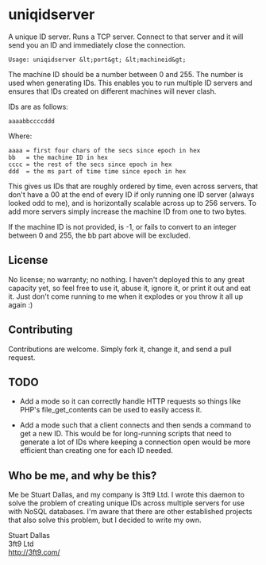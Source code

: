 uniqidserver
============

A unique ID server. Runs a TCP server. Connect to that server and it will send you an ID and immediately close the connection.

    Usage: uniqidserver &lt;port&gt; &lt;machineid&gt;

The machine ID should be a number between 0 and 255. The number is used when generating IDs. This enables you to run multiple ID servers and ensures that IDs created on different machines will never clash.

IDs are as follows:

    aaaabbccccddd

Where:

    aaaa = first four chars of the secs since epoch in hex
    bb   = the machine ID in hex
    cccc = the rest of the secs since epoch in hex
    ddd  = the ms part of time time since epoch in hex

This gives us IDs that are roughly ordered by time, even across servers, that don't have a 00 at the end of every ID if only running one ID server (always looked odd to me), and is horizontally scalable across up to 256 servers. To add more servers simply increase the machine ID from one to two bytes.

If the machine ID is not provided, is -1, or fails to convert to an integer between 0 and 255, the bb part above will be excluded.

License
-------

No license; no warranty; no nothing. I haven't deployed this to any great capacity yet, so feel free to use it, abuse it, ignore it, or print it out and eat it. Just don't come running to me when it explodes or you throw it all up again :)

Contributing
------------

Contributions are welcome. Simply fork it, change it, and send a pull request.

TODO
----

* Add a mode so it can correctly handle HTTP requests so things like PHP's file_get_contents can be used to easily access it.

* Add a mode such that a client connects and then sends a command to get a new ID. This would be for long-running scripts that need to generate a lot of IDs where keeping a connection open would be more efficient than creating one for each ID needed.

Who be me, and why be this?
---------------------------

Me be Stuart Dallas, and my company is 3ft9 Ltd. I wrote this daemon to solve the problem of creating unique IDs across multiple servers for use with NoSQL databases. I'm aware that there are other established projects that also solve this problem, but I decided to write my own.

Stuart Dallas<br />
3ft9 Ltd<br />
http://3ft9.com/
